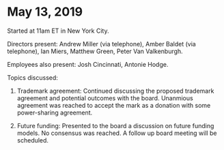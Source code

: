 May 13, 2019
=================================

Started at 11am ET in New York City.

Directors present: Andrew Miller (via telephone), Amber Baldet (via telephone), Ian Miers, Matthew Green, Peter Van Valkenburgh.

Employees also present:  Josh Cincinnati, Antonie Hodge.

Topics discussed:

1. Trademark agreement: Continued discussing the proposed trademark agreement and potential outcomes with the board. Unanmious agreement was reached to accept the mark as a donation with some power-sharing agreement.

2. Future funding: Presented to the board a discussion on future funding models. No consensus was reached. A follow up board meeting will be scheduled.
